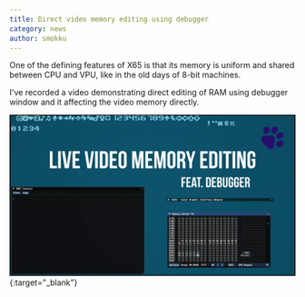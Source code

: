 ```yaml
---
title: Direct video memory editing using debugger
category: news
author: smokku
---
```


One of the defining features of X65 is that its memory is uniform and shared between CPU and VPU, like in the old days of 8-bit machines.

I've recorded a video demonstrating direct editing of RAM using debugger window and it affecting the video memory directly.

[![Direct video memory editing using debugger](/media/2025-05-23_memory-editing.jpg)](https://youtu.be/Ms5mS9wdOZA){:target="_blank"}
